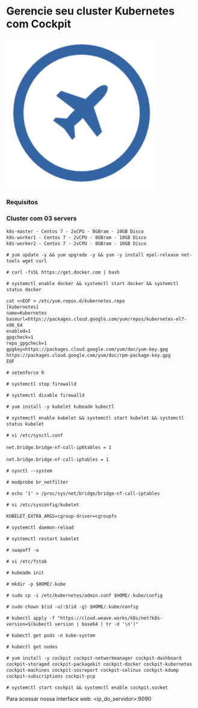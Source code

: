 # Gerencie seu cluster Kubernetes com Cockpit

![Cockpit Project](./img/logo.png)

### Requisitos

### Cluster com 03 servers
```
k8s-master - Centos 7 - 2vCPU - 8GBram - 10GB Disco
k8s-worker1 - Centos 7 - 2vCPU - 8GBram - 10GB Disco
k8s-worker2 - Centos 7 - 2vCPU - 8GBram - 10GB Disco
```
```
# yum update -y && yum upgrade -y && yum -y install epel-release net-tools wget curl
```
```
# curl -fsSL https://get.docker.com | bash
```
```
# systemctl enable docker && systemctl start docker && systemctl status docker
```
```
cat <<EOF > /etc/yum.repos.d/kubernetes.repo
[kubernetes]
name=Kubernetes
baseurl=https://packages.cloud.google.com/yum/repos/kubernetes-el7-x86_64
enabled=1
gpgcheck=1
repo_gpgcheck=1
gpgkey=https://packages.cloud.google.com/yum/doc/yum-key.gpg https://packages.cloud.google.com/yum/doc/rpm-package-key.gpg
EOF
```
```
# setenforce 0
```
```
# systemctl stop firewalld
```
```
# systemctl disable firewalld
```
```
# yum install -y kubelet kubeadm kubectl
```
```
# systemctl enable kubelet && systemctl start kubelet && systemctl status kubelet
```

```
# vi /etc/sysctl.conf

net.bridge.bridge-nf-call-ip6tables = 1

net.bridge.bridge-nf-call-iptables = 1
```
```
# sysctl --system
```
```
# modprobe br_netfilter
```
```
# echo '1' > /proc/sys/net/bridge/bridge-nf-call-iptables
```
```
# vi /etc/sysconfig/kubelet
```
```
KUBELET_EXTRA_ARGS=cgroup-driver=cgroupfs
```
```
# systemctl daemon-reload
```
```
# systemctl restart kubelet
```
```
# swapoff -a
```
```
# vi /etc/fstab
```
```
# kubeadm init
```
```
# mkdir -p $HOME/.kube
```
```
# sudo cp -i /etc/kubernetes/admin.conf $HOME/.kube/config
```
```
# sudo chown $(id -u):$(id -g) $HOME/.kube/config
```
```
# kubectl apply -f "https://cloud.weave.works/k8s/net?k8s-version=$(kubectl version | base64 | tr -d '\n')"
```
```
# kubectl get pods -n kube-system
```
```
# kubectl get nodes
```
```
# yum install -y cockpit cockpit-networkmanager cockpit-dashboard cockpit-storaged cockpit-packagekit cockpit-docker cockpit-kubernetes cockpit-machines cockpit-sosreport cockpit-selinux cockpit-kdump cockpit-subscriptions cockpit-pcp
```

```
# systemctl start cockpit && systemctl enable cockpit.socket 
```

Para acessar nossa interface web: <ip_do_servidor>:9090




